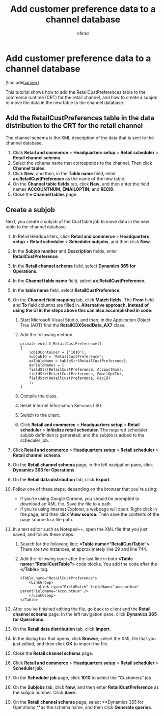 ﻿---
# required metadata

title: Add customer preference data to a channel database
description: This tutorial shows how to add the RetailCustPreferences table to the commerce runtime (CRT) for the retail channel, and how to create a subjob to move the data in the new table to the channel database.
author: kfend
manager: AnnBe
ms.date: 04/04/2017
ms.topic: article
ms.prod: 
ms.service: Dynamics365Operations
ms.technology: 

# optional metadata

# ms.search.form: 
# ROBOTS: 
audience: Developer
# ms.devlang: 
ms.reviewer: robinr
ms.search.scope: AX 7.0.0, Operations
# ms.tgt_pltfrm: 
ms.custom: 18081
ms.assetid: 3c13fe1d-2078-4539-b865-e266b6f56e60
ms.search.region: Global
ms.search.industry: Retail
ms.author: meeram
ms.search.validFrom: 2016-02-28
ms.dyn365.ops.version: AX 7.0.0

---

# Add customer preference data to a channel database

[!include[banner](../includes/banner.md)]


This tutorial shows how to add the RetailCustPreferences table to the commerce runtime (CRT) for the retail channel, and how to create a subjob to move the data in the new table to the channel database.

Add the RetailCustPreferences table in the data distribution to the CRT for the retail channel
----------------------------------------------------------------------------------------------

The channel schema is the XML description of the data that is sent to the channel database.

1.  Click **Retail and commerce** &gt; **Headquarters setup** &gt; **Retail scheduler** &gt; **Retail channel schema**.
2.  Select the schema name that corresponds to the channel. Then click **Channel tables**.
3.  Click **New**, and then, in the **Table name** field, enter **ax.RetailCustPreference** as the name of the new table.
4.  On the **Channel table fields** tab, click **New**, and then enter the field names **ACCOUNTNUM**, **EMAILOPTIN**, and **RECID**.
5.  Close the **Channel tables** page.

## Create a subjob
Next, you create a subjob of the CustTable job to move data in the new table to the channel database.

1.  In Retail Headquarters, click **Retail and commerce** &gt; **Headquarters setup** &gt; **Retail scheduler** &gt; **Scheduler subjobs**, and then click **New**.
2.  In the **Subjob number** and **Description** fields, enter **RetailCustPreference**.
3.  In the **Retail channel schema** field, select **Dynamics 365 for Operations.**
4.  In the **Channel table name** field, select **ax.RetailCustPreference**.
5.  In the **table name** field, select **RetailCustPreference**.
6.  On the **Channel field mapping** tab, click **Match fields**. The **From** field and **To** field columns are filled in. **Alternative approach, instead of using the UI in the steps above this can also accomplished in code:**
    1.  Start Microsoft Visual Studio, and then, in the Application Object Tree (AOT) find the **RetailCDXSeedData\_AX7** class.
    2.  Add the following method.

            private void C_RetailCustPreference()
            {
                jobIDContainer = ['1010'];
                subjobID = 'RetailCustPreference';
                axTableName = tableStr(RetailCustPreference);
                axFieldNames = [
                fieldStr(RetailCustPreference, AccountNum),
                fieldStr(RetailCustPreference, EmailOptIn),
                fieldStr(RetailCustPreference, RecId)
                ];
            }

    3.  Compile the class.
    4.  Reset Internet Information Services (IIS).
    5.  Switch to the client.
    6.  Click **Retail and commerce** &gt; **Headquarters setup** &gt; **Retail scheduler** &gt; **Initialize retail scheduler**. The required scheduler subjob definition is generated, and the subjob is added to the scheduler job.

7.  Click **Retail and commerce** &gt; **Headquarters setup** &gt; **Retail scheduler** &gt; **Retail channel schema**.
8.  On the **Retail channel schema** page, in the left navigation pane, click **Dynamics 365 for Operations.**
9.  On the **Retail data distribution** tab, click **Export**.
10. Follow one of these steps, depending on the browser that you're using:
    -   If you're using Google Chrome, you should be prompted to download an XML file. Save the file to a path.
    -   If you're using Internet Explorer, a webpage will open. Right-click in the page, and then click **View source**. Then save the contents of the page source to a file path.

11. In a text editor such as Notepad++, open the XML file that you just saved, and follow these steps.
    1.  Search for the following line: **&lt;Table name=“RetailCustTable”&gt;**. There are two instances, at approximately line 29 and line 744.
    2.  Add the following code after the last line in both **&lt;Table name=“RetailCustTable”&gt;** code blocks. You add the code after the **&lt;/Table&gt;** tag.

            <Table name="RetailCustPreference">
                <LinkGroup>
                    <Link type="FieldMatch" fieldName="accountNum" parentFieldName="AccountNum" />
                </LinkGroup>
            </Table>

12. After you've finished editing the file, go back to client and the **Retail channel schema** page. In the left navigation pane, click **Dynamics 365 for Operations.**
13. On the **Retail data distribution** tab, click **Import**.
14. In the dialog box that opens, click **Browse**, select the XML file that you just edited, and then click **OK** to import the file.
15. Close the **Retail channel schema** page.
16. Click **Retail and commerce** &gt; **Headquarters setup** &gt; **Retail scheduler** &gt; **Scheduler job**.
17. On the **Scheduler job** page, click **1010** to select the “Customers” job.
18. On the **Subjobs** tab, click **New**, and then enter **RetailCustPreference** as the subjob number. Click **Save**.
19. On the **Retail channel schema** page, select **Dynamics 365 for Operations **as the schema name, and then click **Generate queries**.



